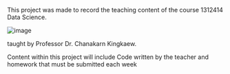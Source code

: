 This project was made to record the teaching content of the course 1312414 Data Science.

![image](https://github.com/NoBlueInSky/data-science/assets/132971122/686b0493-5dc1-49bf-abb1-f6784eb9dea9)

taught by Professor Dr. Chanakarn Kingkaew.

Content within this project will include Code written by the teacher and homework that must be submitted each week
